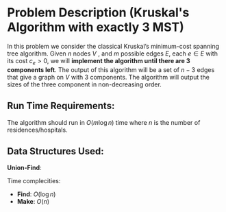 # Problem Description (Kruskal's Algorithm with exactly 3 MST)

In this problem we consider the classical Kruskal’s minimum-cost spanning tree algorithm. Given $n$ nodes $V$ , and $m$ possible edges $E$, each $e\in E$ with its cost $c_e>0$, we will **implement the algorithm until there are 3 components left**. The output of this algorithm will be a set of $n-3$ edges that give a graph on $V$ with $3$ components. The algorithm will output the sizes of the three component in non-decreasing order.

## Run Time Requirements:

The algorithm should run in $O(m\log n)$ time where $n$ is the number of residences/hospitals.

## Data Structures Used:

**Union-Find**:

Time complecities:

- **Find**: $O(\log n)$
- **Make**: $O(n)$
